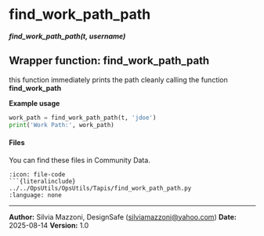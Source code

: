 # find_work_path_path
***find_work_path_path(t, username)***

## Wrapper function: find_work_path_path
this function immediately prints the path cleanly calling the function **find_work_path**


**Example usage**

```python
work_path = find_work_path_path(t, 'jdoe')
print('Work Path:', work_path)
```

#### Files
You can find these files in Community Data.

```{dropdown} find_work_path_path.py
:icon: file-code
```{literalinclude} ../../OpsUtils/OpsUtils/Tapis/find_work_path_path.py
:language: none
```


---

**Author:** Silvia Mazzoni, DesignSafe (silviamazzoni@yahoo.com)
**Date:** 2025-08-14
**Version:** 1.0